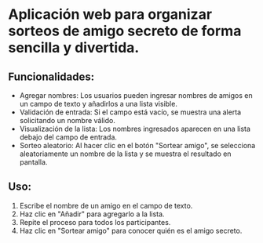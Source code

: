 # Aplicación web para organizar sorteos de amigo secreto de forma sencilla y divertida.

## Funcionalidades:
 - Agregar nombres: Los usuarios pueden ingresar nombres de amigos en un campo de texto y añadirlos a una lista visible. 
- Validación de entrada: Si el campo está vacío, se muestra una alerta solicitando un nombre válido.
- Visualización de la lista: Los nombres ingresados aparecen en una lista debajo del campo de entrada.
- Sorteo aleatorio: Al hacer clic en el botón "Sortear amigo", se selecciona aleatoriamente un nombre de la lista y se muestra el resultado en pantalla.
## Uso:
1. Escribe el nombre de un amigo en el campo de texto.
2. Haz clic en "Añadir" para agregarlo a la lista.
3. Repite el proceso para todos los participantes.
4. Haz clic en "Sortear amigo" para conocer quién es el amigo secreto.
